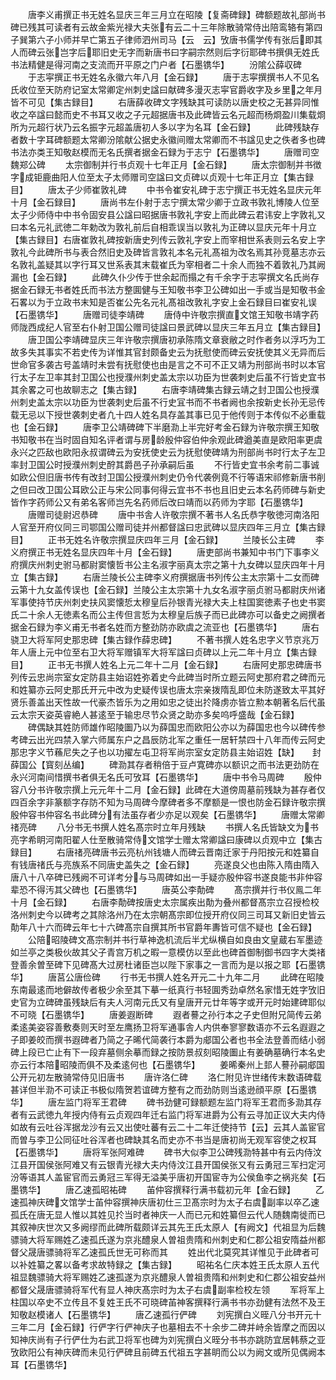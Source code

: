 <!-- { "loadSidebar": true } -->
　　唐李义甫撰正书无姓名显庆三年三月立在昭陵【复斋碑録】碑额题故礼部尚书碑已残其可读者有云故金紫光禄大夫张有云二十三年除散骑常侍出陪鸾辂有第四子巽第六子小师并早亡第五子律师泗州司马【云　云】攷唐书儒学传有张后即其人而碑云张岂字后耶旧史无字而新唐书曰字嗣宗然则后字衍耶碑书撰俱无姓氏书法精健是得河南之支流而开平原之门户者【石墨镌华】
　　汾隂公薛収碑
　　于志寜撰正书无姓名永徽六年八月【金石録】
　　唐于志寜撰撰书人不见名氏收位至天防府记室太常卿定州刺史諡曰献碑多漫灭志寜官爵收字及乡里之年月皆不可见【集古録目】
　　右唐薛收碑文字残缺其可读防以唐史校之无甚异同惟收之卒諡曰懿而史不书耳又收之子元超据唐书及此碑皆云名元超而杨烱盈川集载烱所为元超行状乃云名振字元超盖唐初人多以字为名耳【金石録】
　　此碑残缺存者数十字耳碑额题太常卿汾隂献公据史永徽间赠太常卿而不书諡见史之佚者多也碑书法亦类王知敬赵模而无名氏撰者据金石録为于志宁【石墨镌华】
　　唐赠司空魏郑公碑
　　太宗御制并行书贞观十七年正月【金石録】
　　唐太宗御制并书徴字成钜鹿曲阳人位至太子太师赠司空諡曰文贞碑以贞观十七年正月立【集古録目】
　　唐太子少师崔敦礼碑
　　中书令崔安礼碑于志宁撰正书无姓名显庆元年十月【金石録目】
　　唐尚书左仆射于志宁撰太常少卿于立政书敦礼博陵人位至太子少师侍中中书令固安县公諡曰昭据唐书敦礼字安上而此碑云君讳安上字敦礼又曰本名元礼武徳二年勅改为敦礼前后自相乖误当以敦礼为正碑以显庆元年十月立【集古録目】右唐崔敦礼碑按新唐史列传云敦礼字安上而宰相世系表则云名安上字敦礼今此碑所书与表合然旧史及碑皆言敦礼本名元礼髙祖为改名焉其孙竞墓志亦云名敦礼盖疑其以字行耳又世系表其末载崔氏为宰相者二十余人而独不着敦礼乃其阙漏也【金石録】
　　此碑久仆少传于世余起而搨之有千余字于志寜撰文名氏尚存据金石録无书者姓氏而书法方整圎健与王知敬书李卫公碑如出一手或当是知敬书金石畧以为于立政书末知是否崔公先名元礼髙祖改敦礼字安上金石録目曰崔安礼误【石墨镌华】
　　唐赠司徒李靖碑
　　唐侍中许敬宗撰直文馆王知敬书靖字药师陇西成纪人官至右仆射卫国公赠司徒諡曰景武碑以显庆三年五月立【集古録目】
　　唐卫国公李靖碑显庆三年许敬宗撰唐初承陈隋文章衰敝之时作者务以浮巧为工故多失其事实不若史传为详惟其官封颇备史云为抚慰使而碑云安抚使其义无异而后世命官多袭古号盖靖时未尝有抚慰使也由是言之不可不正又靖为刑部尚书时以本官行太子左卫率其封卫国公也授濮州刺史盖太宗以功臣为世袭刺史后虽不行皆史宜书其余畧之可也故聊志之【集古録】
　　右唐李靖碑集古録云靖之封卫国公也授濮州刺史盖太宗以功臣为世袭刺史后虽不行史冝书而不书者阙也余按新史长孙无忌传载无忌以下授世袭刺史者凢十四人姓名具存盖其事已见于他传则于本传似不必重载也【金石録】
　　唐李卫公靖碑碑下半磨泐上半完好考金石録为许敬宗撰王知敬书知敬书在当时固自知名评者谓与房龄殷仲容伯仲余观此碑遒美直是欧阳率更虞永兴之匹敌也欧阳永叔谓碑云为安抚使史云为抚慰使碑靖为刑部尚书时行太子左卫率封卫国公时授濮州刺史酧其爵邑子孙承嗣后虽
　　不行皆史宜书余考前二事诚如欧公但旧唐书传有改封卫国公授濮州刺史仍令代袭例竟不行等语宋祁修新唐书削之但曰改卫国公耳欧公正与宋公同事何得云宜书不书也且旧史云本名药师碑与新史皆作字药师公又有弟名客师岂先名药师后改曰靖而以药师为字耶【石墨镌华】
　　唐赠司徒尉迟恭碑
　　唐中书舎人许敬宗撰不著书人名氏恭字敬徳河南洛阳人官至开府仪同三司鄂国公赠司徒并州都督諡曰忠武碑以显庆四年三月立【集古録目】
　　正书无姓名许敬宗撰显庆四年三月【金石録】
　　兰陵长公主碑
　　李义府撰正书无姓名显庆四年十月【金石録】
　　唐吏部尚书兼知中书门下事李义府撰庆州刺史驸马都尉窦懐哲书公主名淑字丽真太宗之第十九女碑以显庆四年十月立【集古録】
　　右唐兰陵长公主碑李义府撰据唐书列传公主太宗第十二女而碑云第十九女盖传误也【金石録】兰陵公主太宗第十九女名淑字丽贞驸马都尉庆州诸军事使持节庆州刺史扶风窦懐悊太穆皇后孙银青光禄大夫上柱国窦徳素子也史书窦氏二十余人无徳素名而公主传但言悊为太穆皇后族子而已此碑亦可以备史之阙撰者据金石録为李义甫无书者名姓而方整劲防亦欧虞之流亚也【石墨镌华】
　　唐右骁卫大将军阿史那忠碑【集古録作薛忠碑】
　　不著书撰人姓名忠字义节京兆万年人唐上元中位至右卫大将军赠镇军大将军諡曰贞碑以上元二年十月立【集古録目】
　　正书无书撰人姓名上元二年十二月【金石録】
　　右唐阿史那忠碑唐书列传云忠尚宗室女定防县主始诏姓弥着史今此碑当时所立题云阿史那府君之碑而元和姓纂亦云阿史那氏开元中改为史疑传误也唐太宗亲拨隋乱即位未防遂致太平其好贤乐善盖出天性故一代豪杰皆乐为之用如忠之徒出扵降虏亦皆立勲本朝著名后代虽云太宗天姿英睿絶人甚逺至于输忠尽节众贤之助亦多矣呜呼盛哉【金石録】
　　碑偶缺其姓防师雄作昭陵圗乃以为薛国忠而欧阳公亦以为薛国忠也今以碑传参考碑云出光四禁入掌六师属东户之昌辰防北军之重任一居轩禁四十八年而传云阿史那忠字义节蘓尼失之子也以功擢左屯卫将军尚宗室女定防县主始诏姓【缺】　　封薛国公【寳刻丛编】
　　碑泐其存者稍倍于豆卢寛碑亦以额识之而书法更劲防在永兴河南间惜撰书者俱无名氏可攷耳【石墨镌华】
　　唐中书令马周碑
　　殷仲容八分书许敬宗撰上元元年十二月【金石録】此碑在大道傍周墓前残缺为甚存者仅四百余字非篆额字存防不知为马周碑今摩碑者多不摩额是一恨也防金石録许敬宗撰殷仲容书仲容名书此碑分有法虽存者少亦足以观矣【石墨镌华】
　　唐赠太常卿禇亮碑
　　八分书无书撰人姓名髙宗时立年月残缺
　　书撰人名氏皆缺文为书亮字希眀河南阳翟人仕至散骑常侍文馆学士赠太常卿諡曰康碑以贞观中立【集古録目】
　　右唐禇亮碑唐书云亮杭州钱塘人而碑云晋南迁家于丹阳按元和姓纂自有钱唐禇氏与亮族系不同唐史盖失之【金石録】
　　亮遂良父也由陈入隋由隋入唐八十八卒碑已残阙不可详考分与马周碑如出一手疑亦殷仲容书遂良能书非仲容辈恐不得汚其父碑也【石墨镌华】
　　唐英公李勣碑
　　髙宗撰并行书仪鳯二年十月【金石録】
　　右唐李勣碑按唐史太宗属疾出勣为叠州都督髙宗立召授检校洛州刺史今以碑考之其除洛州乃在太宗朝髙宗即位授开府仪同三司耳又新旧史皆云勣年八十六而碑云年七十六碑髙宗自撰其所书官爵年夀皆可信不疑也【金石録】
　　公陪昭陵碑文髙宗制并书行草神逸机流后半尤纵横自如良由文皇蔵右军墨迹如兰亭之类极伙故其父子青宫万机之暇一意模仿以至此也碑首御制御书四字大类禇登善余曽至碑下见碑髙大过房杜诸臣岂以陛下家事之一言而为是以报之耶【石墨镌华】
　　唐莒公唐俭碑
　　行书无书撰人姓名开元二十九年二月
　　此碑在昭陵东南最逺而地僻故传者极少余至其下摹一纸真行书轻圎秀劲卓然名家惜无姓字攷旧史官为立碑碑虽残缺后有夫人河南元氏又有皇唐开元廿年等字或开元时始建碑耶似不可晓【石墨镌华】
　　唐姜遐断碑
　　遐者謩之孙行本之子史但附兄简传云弟柔逺美姿容善敷奏则天时至左鹰扬卫将军通事舎人内供奉寥寥数语亦不云名遐遐之子即姜皎而撰书遐碑者乃简之子晞代简袭行本爵为郕国公者也书全法登善而结小弱碑上段已亡止有下一段弃墓侧余摹而録之按防景叔刻昭陵圗止有姜确墓确行本名史亦云行本陪昭陵而俱不及柔逺何也【石墨镌华】
　　姜晞秦州上邽人謩孙嗣郕国公开元初左散骑常侍见旧唐书
　　唐许洛仁碑
　　洛仁附见许世绪传末数语碑载甚详但半泐不可读正书极似隋贺若谊碑方整有之而劲防则当逺逊顔平原【石墨镌华】
　　唐左监门将军王君碑
　　碑书劲健可録额题左监门将军王君而多泐其存者有云武徳九年授内侍有云贞观四年迁右监门将军进爵为公有云寻加正议大夫内侍如故有云吐谷浑据龙沙有云又出使吐蕃有云二十二年迁使持节【云】云其人盖宦官而曽与李卫公同征吐谷浑者也碑缺其名而史亦不书当是唐初尚无观军容使之权耳【石墨镌华】
　　唐将军张阿难碑
　　碑书大似李卫公碑残泐特甚中有云内侍汶江县开国侯张阿难又有云银青光禄大夫内侍汶江县开国侯张又有云勇冠三军扫定河汾等语其人盖宦官而云勇冠三军得无溢美乎唐初开国宦寺为公侯鱼李之祸兆矣【石墨镌华】
　　唐乙速孤昭祐碑
　　苖仲容撰释行满书载初元年【金石録】
　　乙速孤神庆碑文馆学士苖仲容撰神庆唐初仕三卫髙宗时为太子右虞副率以卒乙速孤氏在唐无显人惟以其姓见扵当时者神庆一人而已元和姓纂但云代人随魏南徙而已其叙神庆世次又多阙缪而此碑所载颇详云其先王氏太原人【有阙文】代祖显为后魏骠骑大将军赐姓乙速孤氏遂为京兆醴泉人曽祖贵隋和州刺史和仁郡公祖安隋益州都督父晟唐骠骑将军乙速孤氏世无可称而其
　　姓出代北莫究其详惟见于此碑者可以补姓纂之畧以备考求故特録之【集古録】
　　昭祐名仁庆本姓王氏太原人五代祖显魏骠骑大将军赐姓乙速孤遂为京兆醴泉人曽祖贵隋和州刺史和仁郡公祖安益州都督父晟唐骠骑将军代有显人神庆髙宗时为太子右虞副率检校左领
　　军将军上柱国以卒史不立传且不复姓王氏不可晓碑苖神客撰释行满书书亦劲健有法然不及王知敬赵模诸人【石墨镌华】
　　唐乙速孤行俨碑
　　刘宪撰白义晊八分书开元十三年二月【金石録】行俨字行俨神庆子也墓相去不十余步二碑并峙余皆摩之而因以知神庆尚有子行俨仕为右武卫将军也碑为刘宪撰白义晊分书书亦跳防宜居韩蔡之亚攷欧阳公有神庆碑而未见行俨碑且前碑五代祖五字甚眀而公以为阙文或所见偶阙本耳【石墨镌华】
